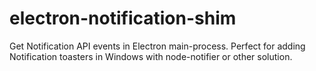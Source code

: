 # electron-notification-shim
Get Notification API events in Electron main-process. Perfect for adding Notification toasters in Windows with node-notifier or other solution.
